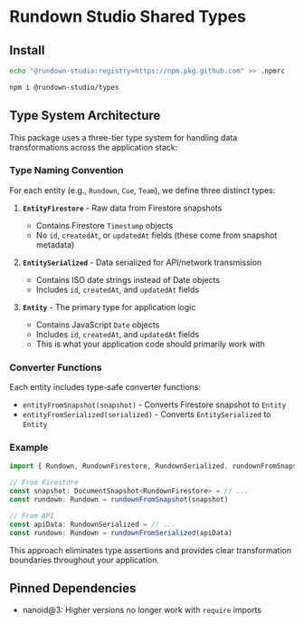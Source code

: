 # Rundown Studio Shared Types

## Install

```sh
echo "@rundown-studio:registry=https://npm.pkg.github.com" >> .npmrc

npm i @rundown-studio/types
```

## Type System Architecture

This package uses a three-tier type system for handling data transformations across the application stack:

### Type Naming Convention

For each entity (e.g., `Rundown`, `Cue`, `Team`), we define three distinct types:

1. **`EntityFirestore`** - Raw data from Firestore snapshots
   - Contains Firestore `Timestamp` objects
   - No `id`, `createdAt`, or `updatedAt` fields (these come from snapshot metadata)

2. **`EntitySerialized`** - Data serialized for API/network transmission
   - Contains ISO date strings instead of Date objects
   - Includes `id`, `createdAt`, and `updatedAt` fields

3. **`Entity`** - The primary type for application logic
   - Contains JavaScript `Date` objects
   - Includes `id`, `createdAt`, and `updatedAt` fields
   - This is what your application code should primarily work with

### Converter Functions

Each entity includes type-safe converter functions:

- `entityFromSnapshot(snapshot)` - Converts Firestore snapshot to `Entity`
- `entityFromSerialized(serialized)` - Converts `EntitySerialized` to `Entity`

### Example

```typescript
import { Rundown, RundownFirestore, RundownSerialized, rundownFromSnapshot, rundownFromSerialized } from '@rundown-studio/types'

// From Firestore
const snapshot: DocumentSnapshot<RundownFirestore> = // ...
const rundown: Rundown = rundownFromSnapshot(snapshot)

// From API
const apiData: RundownSerialized = // ...
const rundown: Rundown = rundownFromSerialized(apiData)
```

This approach eliminates type assertions and provides clear transformation boundaries throughout your application.

## Pinned Dependencies

- nanoid@3: Higher versions no longer work with `require` imports
